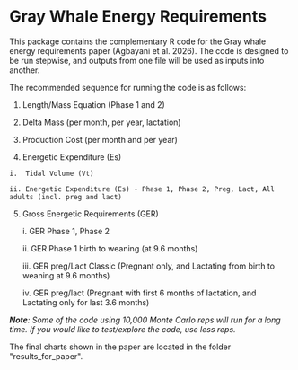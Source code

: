 # Gray Whale Energy Requirements

This package contains the complementary R code for the Gray whale energy requirements paper (Agbayani et al. 2026). The code is designed to be run stepwise, and outputs from one file will be used as inputs into another.

The recommended sequence for running the code is as follows:

1.   Length/Mass Equation (Phase 1 and 2)

2.   Delta Mass (per month, per year, lactation)

3.   Production Cost (per month and per year)

4.   Energetic Expenditure (Es)

    i.  Tidal Volume (Vt)

    ii. Energetic Expenditure (Es) - Phase 1, Phase 2, Preg, Lact, All adults (incl. preg and lact)

5.  Gross Energetic Requirements (GER)

    i.  GER Phase 1, Phase 2

    ii. GER Phase 1 birth to weaning (at 9.6 months)

    iii. GER preg/Lact Classic (Pregnant only, and Lactating from birth to weaning at 9.6 months)

    iv. GER preg/lact (Pregnant with first 6 months of lactation, and Lactating only for last 3.6 months)

***Note**: Some of the code using 10,000 Monte Carlo reps will run for a long time. If you would like to test/explore the code, use less reps.*

The final charts shown in the paper are located in the folder "results_for_paper".
